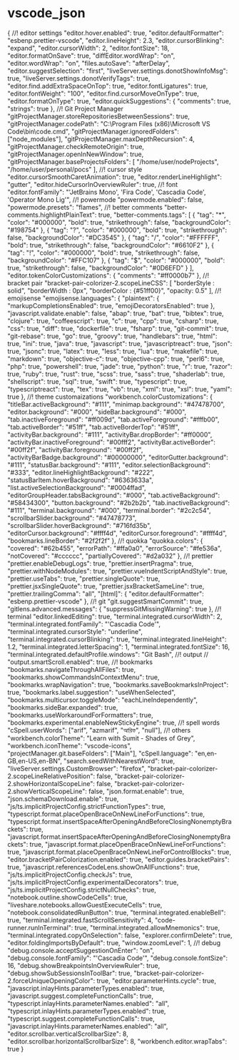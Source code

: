 # vscode_json

{
	//! editor settings
	"editor.hover.enabled": true,
	"editor.defaultFormatter": "esbenp.prettier-vscode",
	"editor.lineHeight": 2.3,
	"editor.cursorBlinking": "expand",
	"editor.cursorWidth": 2,
	"editor.fontSize": 18,
	"editor.formatOnSave": true,
	"diffEditor.wordWrap": "on",
	"editor.wordWrap": "on",
	"files.autoSave": "afterDelay",
	"editor.suggestSelection": "first",
	"liveServer.settings.donotShowInfoMsg": true,
	"liveServer.settings.donotVerifyTags": true,
	"editor.find.addExtraSpaceOnTop": true,
	"editor.fontLigatures": true,
	"editor.fontWeight": "100",
	"editor.find.cursorMoveOnType": true,
	"editor.formatOnType": true,
	"editor.quickSuggestions": {
		"comments": true,
		"strings": true
	},
	//! Git Project Manager
	"gitProjectManager.storeRepositoriesBetweenSessions": true,
	"gitProjectManager.codePath": "C:\\Program Files (x86)\\Microsoft VS Code\\bin\\code.cmd",
	"gitProjectManager.ignoredFolders": ["node_modules"],
	"gitProjectManager.maxDepthRecursion": 4,
	"gitProjectManager.checkRemoteOrigin": true,
	"gitProjectManager.openInNewWindow": true,
	"gitProjectManager.baseProjectsFolders": [
		"/home/user/nodeProjects",
		"/home/user/personal/pocs"
	],
	//! cursor style
	"editor.cursorSmoothCaretAnimation": true,
	"editor.renderLineHighlight": "gutter",
	"editor.hideCursorInOverviewRuler": true,
	//! font
	"editor.fontFamily": "'JetBrains Mono', 'Fira Code', 'Cascadia Code', 'Operator Mono Lig'",
	//! powermode
	"powermode.enabled": false,
	"powermode.presets": "flames",
	//! better comments
	"better-comments.highlightPlainText": true,
	"better-comments.tags": [
		{
			"tag": "*",
			"color": "#000000",
			"bold": true,
			"strikethrough": false,
			"backgroundColor": "#198754"
		},
		{
			"tag": "?",
			"color": "#000000",
			"bold": true,
			"strikethrough": false,
			"backgroundColor": "#DC3545"
		},
		{
			"tag": "/",
			"color": "#FFFFFF",
			"bold": true,
			"strikethrough": false,
			"backgroundColor": "#6610F2"
		},
		{
			"tag": "!",
			"color": "#000000",
			"bold": true,
			"strikethrough": false,
			"backgroundColor": "#FFC107"
		},
		{
			"tag": "$",
			"color": "#000000",
			"bold": true,
			"strikethrough": false,
			"backgroundColor": "#0D6EFD"
		}
	],
	"editor.tokenColorCustomizations": {
		"comments": "#ff0000b7"
	},
	//! bracket pair
	"bracket-pair-colorizer-2.scopeLineCSS": [
		"borderStyle : solid",
		"borderWidth : 0px",
		"borderColor : {#51ff00}",
		"opacity: 0.5"
	],
	//! emojisense
	"emojisense.languages": {
		"plaintext": {
			"markupCompletionsEnabled": true,
			"emojiDecoratorsEnabled": true
		},
		"javascript.validate.enable": false,
		"abap": true,
		"bat": true,
		"bibtex": true,
		"clojure": true,
		"coffeescript": true,
		"c": true,
		"cpp": true,
		"csharp": true,
		"css": true,
		"diff": true,
		"dockerfile": true,
		"fsharp": true,
		"git-commit": true,
		"git-rebase": true,
		"go": true,
		"groovy": true,
		"handlebars": true,
		"html": true,
		"ini": true,
		"java": true,
		"javascript": true,
		"javascriptreact": true,
		"json": true,
		"jsonc": true,
		"latex": true,
		"less": true,
		"lua": true,
		"makefile": true,
		"markdown": true,
		"objective-c": true,
		"objective-cpp": true,
		"perl6": true,
		"php": true,
		"powershell": true,
		"jade": true,
		"python": true,
		"r": true,
		"razor": true,
		"ruby": true,
		"rust": true,
		"scss": true,
		"sass": true,
		"shaderlab": true,
		"shellscript": true,
		"sql": true,
		"swift": true,
		"typescript": true,
		"typescriptreact": true,
		"tex": true,
		"vb": true,
		"xml": true,
		"xsl": true,
		"yaml": true
	},
	//! theme customaizations
	"workbench.colorCustomizations": {
		"titleBar.activeBackground": "#111",
		"minimap.background": "#47478700",
		"editor.background": "#000",
		"sideBar.background": "#000",
		"tab.inactiveForeground": "#ff009d",
		"tab.activeForeground": "#fffb00",
		"tab.activeBorder": "#51ff",
		"tab.activeBorderTop": "#51ff",
		"activityBar.background": "#111",
		"activityBar.dropBorder": "#ff0000",
		"activityBar.inactiveForeground": "#00fff2",
		"activityBar.activeBorder": "#00ff2f",
		"activityBar.foreground": "#00ff2f",
		"activityBarBadge.background": "#00000000",
		"editorGutter.background": "#111",
		"statusBar.background": "#111",
		"editor.selectionBackground": "#333",
		"editor.lineHighlightBackground": "#222",
		"statusBarItem.hoverBackground": "#6363633a",
		"list.activeSelectionBackground": "#0004ffad",
		"editorGroupHeader.tabsBackground": "#000",
		"tab.activeBackground": "#58434300",
		"button.background": "#2b2b2b",
		"tab.inactiveBackground": "#111",
		"terminal.background": "#000",
		"terminal.border": "#2c2c54",
		"scrollbarSlider.background": "#47478773",
		"scrollbarSlider.hoverBackground": "#716fd35b",
		"editorCursor.background": "#ffff4d",
		"editorCursor.foreground": "#ffff4d",
		"bookmarks.lineBorder": "#2f2f2f"
	},
	//! quokka
	"quokka.colors": {
		"covered": "#62b455",
		"errorPath": "#ffa0a0",
		"errorSource": "#fe536a",
		"notCovered": "#cccccc",
		"partiallyCovered": "#d2a032"
	},
	//! prettier
	"prettier.enableDebugLogs": true,
	"prettier.insertPragma": true,
	"prettier.withNodeModules": true,
	"prettier.vueIndentScriptAndStyle": true,
	"prettier.useTabs": true,
	"prettier.singleQuote": true,
	"prettier.jsxSingleQuote": true,
	"prettier.jsxBracketSameLine": true,
	"prettier.trailingComma": "all",
	"[html]": {
		"editor.defaultFormatter": "esbenp.prettier-vscode"
	},
	//! git
	"git.suggestSmartCommit": true,
	"gitlens.advanced.messages": {
		"suppressGitMissingWarning": true
	},
	//! terminal
	"editor.linkedEditing": true,
	"terminal.integrated.cursorWidth": 2,
	"terminal.integrated.fontFamily": "'Cascadia Code'",
	"terminal.integrated.cursorStyle": "underline",
	"terminal.integrated.cursorBlinking": true,
	"terminal.integrated.lineHeight": 1.2,
	"terminal.integrated.letterSpacing": 1,
	"terminal.integrated.fontSize": 16,
	"terminal.integrated.defaultProfile.windows": "Git Bash",
	//! output
	// "output.smartScroll.enabled": true,
	//! bookmarks
	"bookmarks.navigateThroughAllFiles": true,
	"bookmarks.showCommandsInContextMenu": true,
	"bookmarks.wrapNavigation": true,
	"bookmarks.saveBookmarksInProject": true,
	"bookmarks.label.suggestion": "useWhenSelected",
	"bookmarks.multicursor.toggleMode": "eachLineIndependently",
	"bookmarks.sideBar.expanded": true,
	"bookmarks.useWorkaroundForFormatters": true,
	"bookmarks.experimental.enableNewStickyEngine": true,
	//! spell words
	"cSpell.userWords": ["arif", "azmarif", "আরিফ", "null"],
	//! others
	"workbench.colorTheme": "Learn with Sumit - Shades of Grey",
	"workbench.iconTheme": "vscode-icons",
	"projectManager.git.baseFolders": ["Main"],
	"cSpell.language": "en,en-GB,en-US,en-BN",
	"search.seedWithNearestWord": true,
	"liveServer.settings.CustomBrowser": "firefox",
	"bracket-pair-colorizer-2.scopeLineRelativePosition": false,
	"bracket-pair-colorizer-2.showHorizontalScopeLine": false,
	"bracket-pair-colorizer-2.showVerticalScopeLine": false,
	"json.format.enable": true,
	"json.schemaDownload.enable": true,
	"js/ts.implicitProjectConfig.strictFunctionTypes": true,
	"typescript.format.placeOpenBraceOnNewLineForFunctions": true,
	"typescript.format.insertSpaceAfterOpeningAndBeforeClosingNonemptyBrackets": true,
	"javascript.format.insertSpaceAfterOpeningAndBeforeClosingNonemptyBrackets": true,
	"javascript.format.placeOpenBraceOnNewLineForFunctions": true,
	"javascript.format.placeOpenBraceOnNewLineForControlBlocks": true,
	"editor.bracketPairColorization.enabled": true,
	"editor.guides.bracketPairs": true,
	"javascript.referencesCodeLens.showOnAllFunctions": true,
	"js/ts.implicitProjectConfig.checkJs": true,
	"js/ts.implicitProjectConfig.experimentalDecorators": true,
	"js/ts.implicitProjectConfig.strictNullChecks": true,
	"notebook.outline.showCodeCells": true,
	"liveshare.notebooks.allowGuestExecuteCells": true,
	"notebook.consolidatedRunButton": true,
	"terminal.integrated.enableBell": true,
	"terminal.integrated.fastScrollSensitivity": 4,
	"code-runner.runInTerminal": true,
	"terminal.integrated.allowMnemonics": true,
	"terminal.integrated.copyOnSelection": false,
	"explorer.confirmDelete": true,
	"editor.foldingImportsByDefault": true,
	"window.zoomLevel": 1,
	//! debug
	"debug.console.acceptSuggestionOnEnter": "on",
	"debug.console.fontFamily": "'Cascadia Code'",
	"debug.console.fontSize": 16,
	"debug.showBreakpointsInOverviewRuler": true,
	"debug.showSubSessionsInToolBar": true,
	"bracket-pair-colorizer-2.forceUniqueOpeningColor": true,
	"editor.parameterHints.cycle": true,
	"javascript.inlayHints.parameterTypes.enabled": true,
	"javascript.suggest.completeFunctionCalls": true,
	"typescript.inlayHints.parameterNames.enabled": "all",
	"typescript.inlayHints.parameterTypes.enabled": true,
	"typescript.suggest.completeFunctionCalls": true,
	"javascript.inlayHints.parameterNames.enabled": "all",
	"editor.scrollbar.verticalScrollbarSize": 8,
	"editor.scrollbar.horizontalScrollbarSize": 8,
	"workbench.editor.wrapTabs": true
}
